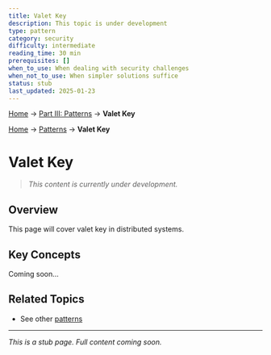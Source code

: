 ```yaml
---
title: Valet Key
description: This topic is under development
type: pattern
category: security
difficulty: intermediate
reading_time: 30 min
prerequisites: []
when_to_use: When dealing with security challenges
when_not_to_use: When simpler solutions suffice
status: stub
last_updated: 2025-01-23
---
```


<!-- Navigation -->
[Home](../introduction/index.md) → [Part III: Patterns](index.md) → **Valet Key**

<!-- Navigation -->
[Home](../introduction/index.md) → [Patterns](index.md) → **Valet Key**

# Valet Key

> *This content is currently under development.*

## Overview

This page will cover valet key in distributed systems.

## Key Concepts

Coming soon...

## Related Topics

- See other [patterns](index.md)

---

*This is a stub page. Full content coming soon.*